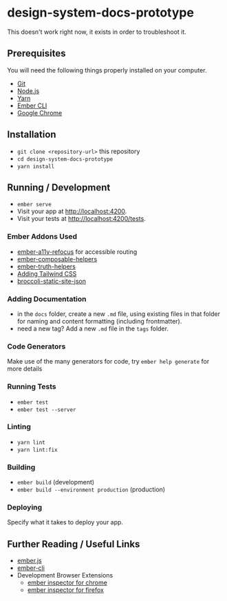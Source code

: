 # design-system-docs-prototype

This doesn't work right now, it exists in order to troubleshoot it.

## Prerequisites

You will need the following things properly installed on your computer.

* [Git](https://git-scm.com/)
* [Node.js](https://nodejs.org/)
* [Yarn](https://yarnpkg.com/)
* [Ember CLI](https://ember-cli.com/)
* [Google Chrome](https://google.com/chrome/)

## Installation

* `git clone <repository-url>` this repository
* `cd design-system-docs-prototype`
* `yarn install`

## Running / Development

* `ember serve`
* Visit your app at [http://localhost:4200](http://localhost:4200).
* Visit your tests at [http://localhost:4200/tests](http://localhost:4200/tests).

### Ember Addons Used

* [ember-a11y-refocus](https://github.com/ember-a11y/ember-a11y-refocus) for accessible routing
* [ember-composable-helpers](https://github.com/DockYard/ember-composable-helpers)
* [ember-truth-helpers](https://github.com/jmurphyau/ember-truth-helpers)
* [Adding Tailwind CSS](https://gist.github.com/Robert-96/4d85dcafe05d9e5e72d813ae7107cc47)
* [broccoli-static-site-json](https://github.com/empress/broccoli-static-site-json)

### Adding Documentation

* in the `docs` folder, create a new `.md` file, using existing files in that folder for naming and content formatting (including frontmatter).
* need a new tag? Add a new `.md` file in the `tags` folder.

### Code Generators

Make use of the many generators for code, try `ember help generate` for more details

### Running Tests

* `ember test`
* `ember test --server`

### Linting

* `yarn lint`
* `yarn lint:fix`

### Building

* `ember build` (development)
* `ember build --environment production` (production)

### Deploying

Specify what it takes to deploy your app.

## Further Reading / Useful Links

* [ember.js](https://emberjs.com/)
* [ember-cli](https://ember-cli.com/)
* Development Browser Extensions
  * [ember inspector for chrome](https://chrome.google.com/webstore/detail/ember-inspector/bmdblncegkenkacieihfhpjfppoconhi)
  * [ember inspector for firefox](https://addons.mozilla.org/en-US/firefox/addon/ember-inspector/)
